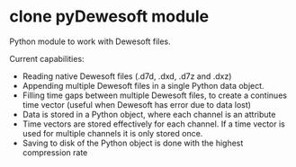 # clone pyDewesoft module

Python module to work with Dewesoft files. 

Current capabilities:
* Reading native Dewesoft files (.d7d, .dxd, .d7z and .dxz)
* Appending multiple Dewesoft files in a single Python data object.
* Filling time gaps between multiple Dewesoft files, to create a continues time vector (useful when Dewesoft has error due to data lost)
* Data is stored in a Python object, where each channel is an attribute
* Time vectors are stored effectively for each channel. If a time vector is used for multiple channels it is only stored once.
* Saving to disk of the Python object is done with the highest compression rate
